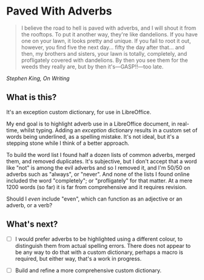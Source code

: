 # Paved With Adverbs

>I believe the road to hell is paved with adverbs, and I will shout it from the rooftops. To put it another way, they're like dandelions. If you have one on your lawn, it looks pretty and unique. If you fail to root it out, however, you find five the next day... fifty the day after that... and then, my brothers and sisters, your lawn is totally, completely, and profligately covered with dandelions. By then you see them for the weeds they really are, but by then it's—GASP!!—too late.

*Stephen King, On Writing*

## What is this?

It's an exception custom dictionary, for use in LibreOffice.

My end goal is to highlight adverb use in a LibreOffice document, in real-time, whilst typing. Adding an *exception* dictionary results in a custom set of words being underlined, as a spelling mistake. It's not ideal, but it's a stepping stone while I think of a better approach.

To build the word list I found half a dozen lists of common adverbs, merged them, and removed duplicates. It's subjective, but I don't accept that a word like "not" is among the evil adverbs and so I removed it, and I'm 50/50 on adverbs such as "always", or "never". And none of the lists I found online included the word "completely"; or "profligately" for that matter. At a mere 1200 words (so far) it is far from comprehensive and it requires revision.

Should I *even* include "even", which can function as an adjective or an adverb, or a verb?

## What's next?

- [ ] I would prefer adverbs to be highlighted using a different colour, to distinguish them from actual spelling errors. There does not appear to be any way to do that with a custom dictionary, perhaps a macro is required, but either way, that's a work in progress.

- [ ] Build and refine a more comprehensive custom dictionary.
